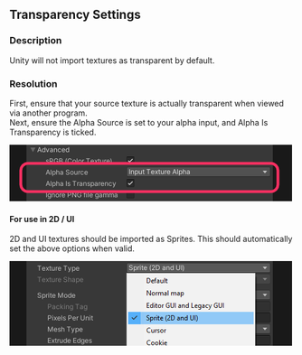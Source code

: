 ## Transparency Settings
### Description
Unity will not import textures as transparent by default.

### Resolution
First, ensure that your source texture is actually transparent when viewed via another program.  
Next, ensure the Alpha Source is set to your alpha input, and Alpha Is Transparency is ticked.

![Transparency Options](transparency-options.png)  

#### For use in 2D / UI
2D and UI textures should be imported as Sprites. This should automatically set the above options when valid.

![Texture Type - Sprite](texture-type-sprite.png)  